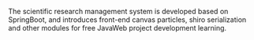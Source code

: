 The scientific research management system is developed based on SpringBoot, and introduces front-end canvas particles, shiro serialization and other modules for free JavaWeb project development learning.
